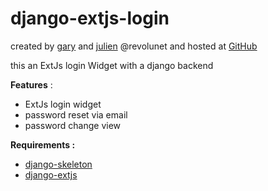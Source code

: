 django-extjs-login
=====================

created by [gary][5] and [julien][6] @revolunet and hosted at [GitHub][4]

this an ExtJs login Widget with a django backend

**Features** :

 - ExtJs login widget
 - password reset via email
 - password change view


**Requirements :** 

  - [django-skeleton][1]
  - [django-extjs][2]

 


  [1]: http://github.com/revolunet/django-skeleton
  [2]: http://github.com/revolunet/django-extjs

  [4]: https://github.com/revolunet/django-extjs-login
  [5]: mailto:gary@chewam.com
  [6]: mailto:julien@bouquillon.com